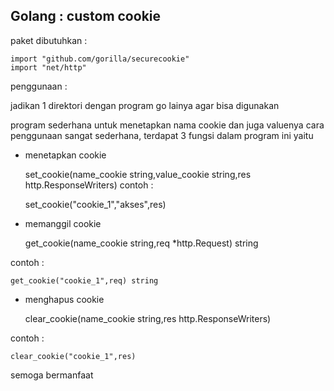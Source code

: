 ## Golang : custom cookie

paket dibutuhkan : 

	import "github.com/gorilla/securecookie"
	import "net/http"

penggunaan : 

jadikan 1 direktori dengan program go lainya agar bisa digunakan

program sederhana untuk menetapkan nama cookie dan juga valuenya
cara penggunaan sangat sederhana, terdapat 3 fungsi dalam program
ini yaitu

* menetapkan cookie

	set_cookie(name_cookie string,value_cookie string,res http.ResponseWriters)
contoh : 
	
	set_cookie("cookie_1","akses",res)


* memanggil cookie

	get_cookie(name_cookie string,req *http.Request) string

contoh : 

	get_cookie("cookie_1",req) string


* menghapus cookie

	clear_cookie(name_cookie string,res http.ResponseWriters)

contoh : 

	clear_cookie("cookie_1",res)


semoga bermanfaat
